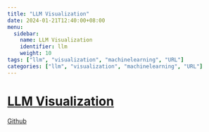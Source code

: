 ```yaml
---
title: "LLM Visualization"
date: 2024-01-21T12:40:00+08:00
menu:
  sidebar:
    name: LLM Visualization
    identifier: llm
    weight: 10
tags: ["llm", "visualization", "machinelearning", "URL"]
categories: ["llm", "visualization", "machinelearning", "URL"]
---
```


# [LLM Visualization](https://bbycroft.net/llm)

[Github](https://github.com/bbycroft/llm-viz)
